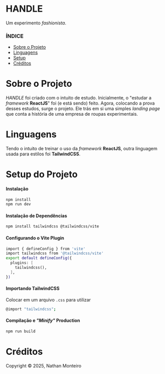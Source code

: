 # HANDLE

Um experimento _fashionista_.

### ÍNDICE

* [Sobre o Projeto](#about)
* [Linguagens](#langs)
* [Setup](#setup)
* [Créditos](#credits)

<h1 id="about">Sobre o Projeto</h1>

*HANDLE* foi criado com o intuito de estudo. Inicialmente, o "estudar a _framework_ **ReactJS**" foi (e está sendo) feito. Agora, colocando a prova desses estudos, surge o projeto. Ele trás em si uma simples _landing page_ que conta a história de uma empresa de roupas experimentais.


<h1 id="langs">Linguagens</h1>

Tendo o intuito de treinar o uso da _framework_ **ReactJS**, outra linguagem usada para estilos foi **TailwindCSS**.


<h1 id="setup">Setup do Projeto</h1>

#### Instalação

```sh
npm install
npm run dev
```

#### Instalação de Dependências
```sh
npm install tailwindcss @tailwindcss/vite
```

#### Configurando o Vite Plugin
```sh
import { defineConfig } from 'vite'
import tailwindcss from '@tailwindcss/vite'
export default defineConfig({
  plugins: [
    tailwindcss(),
  ],
})
```

#### Importando TailwindCSS
Colocar em um arquivo ```.css``` para utilizar
```sh
@import "tailwindcss";
```

#### Compilação e _"Minify"_  Production

```sh
npm run build
```


<h1 id="credits"> Créditos </h1>

Copyright © 2025, Nathan Monteiro
